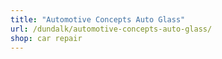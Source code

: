 ```yaml
---
title: "Automotive Concepts Auto Glass"
url: /dundalk/automotive-concepts-auto-glass/
shop: car repair
---
```

